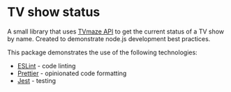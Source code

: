 # TV show status

A small library that uses [TVmaze API](https://www.tvmaze.com/api) to get the current status of a TV show by name. Created to demonstrate node.js development best practices.

This package demonstrates the use of the following technologies:

* [ESLint](https://eslint.org) - code linting
* [Prettier](https://prettier.io) - opinionated code formatting
* [Jest](https://jestjs.io) - testing
